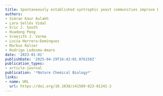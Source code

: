 ```yaml
---
title: Spontaneously established syntrophic yeast communities improve bioproduction
authors:
- Simran Kaur Aulakh
- Lara Sellés Vidal
- Eric J. South
- Huadong Peng
- Sreejith J. Varma
- Lucía Herrera-Domínguez
- Markus Ralser
- Rodrigo Ledesma‐Amaro
date: '2023-01-01'
publishDate: '2025-04-29T16:42:01.076158Z'
publication_types:
- article-journal
publication: '*Nature Chemical Biology*'
links:
- name: URL
  url: https://doi.org/10.1038/s41589-023-01341-2
---
```

